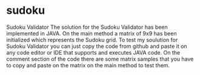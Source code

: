 # sudoku

Sudoku Validator
The solution for the Sudoku Validator has been implemented in JAVA. On the main method a matrix of 9x9 has been
initialized which represents the Sudoku grid.
To test my soulution for Sudoku Validator you can just copy the code from github and paste it on any code editor or
IDE that supports and executes JAVA code.
On the comment section of the code there are some matrix samples that you have to copy and paste on the matrix on the
main method to test them.
